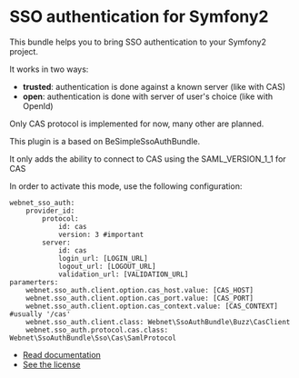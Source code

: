 SSO authentication for Symfony2
===============================
This bundle helps you to bring SSO authentication to your Symfony2 project.


It works in two ways:

-   **trusted**: authentication is done against a known server (like with CAS)
-   **open**: authentication is done with server of user's choice (like with OpenId)



Only CAS protocol is implemented for now, many other are planned.

This plugin is a based on BeSimpleSsoAuthBundle.

It only adds the ability to connect to CAS using the SAML_VERSION_1_1 for CAS

In order to activate this mode, use the following configuration:
```
webnet_sso_auth:
    provider_id:
        protocol:
            id: cas
            version: 3 #important
        server:
            id: cas
            login_url: [LOGIN_URL]
            logout_url: [LOGOUT_URL]
            validation_url: [VALIDATION_URL]
paramerters:
    webnet.sso_auth.client.option.cas_host.value: [CAS_HOST]
    webnet.sso_auth.client.option.cas_port.value: [CAS_PORT]
    webnet.sso_auth.client.option.cas_context.value: [CAS_CONTEXT] #usually '/cas'
    webnet.sso_auth.client.class: Webnet\SsoAuthBundle\Buzz\CasClient
    webnet.sso_auth.protocol.cas.class: Webnet\SsoAuthBundle\Sso\Cas\SamlProtocol
```

-   [Read documentation](https://github.com/BeSimple/BeSimpleSsoAuthBundle/blob/master/Resources/doc/index.md)
-   [See the license](https://github.com/BeSimple/BeSimpleSsoAuthBundle/blob/master/Resources/meta/LICENSE)
